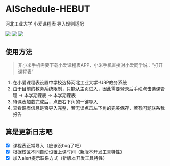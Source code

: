 # AISchedule-HEBUT
河北工业大学 小爱课程表 导入规则适配

[![](https://img.shields.io/badge/%E5%BC%80%E5%8F%91%E8%80%85-杰瑞雾里-brightgreen)](https://www.wangjiayi.cool)
![](https://img.shields.io/badge/dynamic/json?color=blue&label=%E4%BD%BF%E7%94%A8%E4%BA%BA%E6%95%B0&query=usage&url=http://82.157.153.212:8082/)
![](https://img.shields.io/badge/dynamic/json?color=red&label=%E5%A5%BD%E8%AF%84%E7%8E%87&query=good_rate&url=http://82.157.153.212:8082/)


## 使用方法
> 非小米手机需要下载小爱课程表APP，小米手机直接对小爱同学说：”打开课程表“

1. 在小爱课程表设置中学校选择河北工业大学-URP教务系统
2. 由于目前的教务系统限制，只能从主页进入，因此需要登录后手动点击选课管理 -> 本学期课表 -> 本学期课表
3. 待课表加载完成后，点击右下角的一键导入
4. 查看课表信息是否导入完整，若无误点击左下角的完美保存，若有问题联系我报告


## 算是更新日志吧

- [X] 课程表正常导入（应该没bug了吧）
- [X] 根据校区不同自动设置上课时间（新版本开发工具特性）
- [X] 加入alert提示联系方式（新版本开发工具特性）
